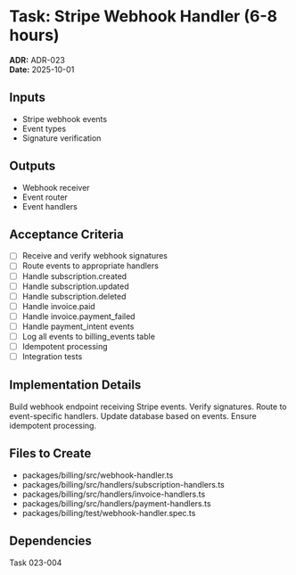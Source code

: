 # Task: Stripe Webhook Handler (6-8 hours)
**ADR:** ADR-023  
**Date:** 2025-10-01

## Inputs
- Stripe webhook events
- Event types
- Signature verification

## Outputs
- Webhook receiver
- Event router
- Event handlers

## Acceptance Criteria
- [ ] Receive and verify webhook signatures
- [ ] Route events to appropriate handlers
- [ ] Handle subscription.created
- [ ] Handle subscription.updated
- [ ] Handle subscription.deleted
- [ ] Handle invoice.paid
- [ ] Handle invoice.payment_failed
- [ ] Handle payment_intent events
- [ ] Log all events to billing_events table
- [ ] Idempotent processing
- [ ] Integration tests

## Implementation Details
Build webhook endpoint receiving Stripe events. Verify signatures. Route to event-specific handlers. Update database based on events. Ensure idempotent processing.

## Files to Create
- packages/billing/src/webhook-handler.ts
- packages/billing/src/handlers/subscription-handlers.ts
- packages/billing/src/handlers/invoice-handlers.ts
- packages/billing/src/handlers/payment-handlers.ts
- packages/billing/test/webhook-handler.spec.ts

## Dependencies
Task 023-004